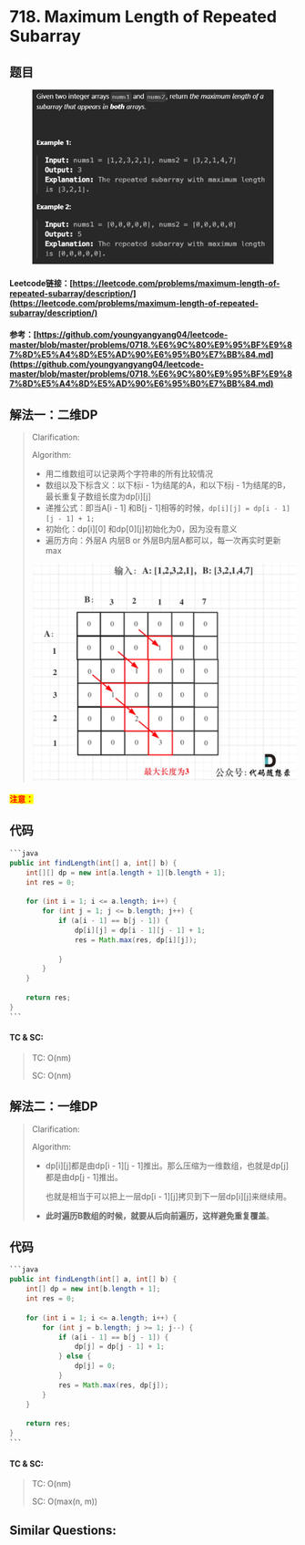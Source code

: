 # 718. Maximum Length of Repeated Subarray

## 题目

<figure><img src="../../.gitbook/assets/image (1) (1) (1) (1) (1) (1) (1).png" alt=""><figcaption></figcaption></figure>

#### Leetcode链接：[https://leetcode.com/problems/maximum-length-of-repeated-subarray/description/](https://leetcode.com/problems/maximum-length-of-repeated-subarray/description/)

#### 参考：[https://github.com/youngyangyang04/leetcode-master/blob/master/problems/0718.%E6%9C%80%E9%95%BF%E9%87%8D%E5%A4%8D%E5%AD%90%E6%95%B0%E7%BB%84.md](https://github.com/youngyangyang04/leetcode-master/blob/master/problems/0718.%E6%9C%80%E9%95%BF%E9%87%8D%E5%A4%8D%E5%AD%90%E6%95%B0%E7%BB%84.md)

## 解法一：二维DP

> Clarification:&#x20;
>
> Algorithm:&#x20;
>
> * 用二维数组可以记录两个字符串的所有比较情况
> * 数组以及下标含义：以下标i - 1为结尾的A，和以下标j - 1为结尾的B，最长重复子数组长度为dp\[i]\[j]
> * 递推公式：即当A\[i - 1] 和B\[j - 1]相等的时候，`dp[i][j] = dp[i - 1][j - 1] + 1;`
> * 初始化：dp\[i]\[0] 和dp\[0]\[j]初始化为0，因为没有意义
> * 遍历方向：外层A 内层B or 外层B内层A都可以，每一次再实时更新max
>
> <img src="../../.gitbook/assets/image (2) (1) (1) (1).png" alt="" data-size="original">

#### <mark style="color:red;">注意：</mark>

## 代码

````java
```java
public int findLength(int[] a, int[] b) {
    int[][] dp = new int[a.length + 1][b.length + 1];
    int res = 0;

    for (int i = 1; i <= a.length; i++) {
        for (int j = 1; j <= b.length; j++) {
            if (a[i - 1] == b[j - 1]) {
                dp[i][j] = dp[i - 1][j - 1] + 1;
                res = Math.max(res, dp[i][j]);
                
            }
        }
    }

    return res;
}
```
````

#### TC & SC:&#x20;

> TC: O(nm)
>
> SC: O(nm)

## 解法二：一维DP

> Clarification:&#x20;
>
> Algorithm:&#x20;
>
> *   dp\[i]\[j]都是由dp\[i - 1]\[j - 1]推出。那么压缩为一维数组，也就是dp\[j]都是由dp\[j - 1]推出。
>
>     也就是相当于可以把上一层dp\[i - 1]\[j]拷贝到下一层dp\[i]\[j]来继续用。
> * **此时遍历B数组的时候，就要从后向前遍历，这样避免重复覆盖**。

## 代码

````java
```java
public int findLength(int[] a, int[] b) {
    int[] dp = new int[b.length + 1];
    int res = 0;

    for (int i = 1; i <= a.length; i++) {
        for (int j = b.length; j >= 1; j--) {
            if (a[i - 1] == b[j - 1]) {
                dp[j] = dp[j - 1] + 1;
            } else {
                dp[j] = 0;
            }
            res = Math.max(res, dp[j]);
        }
    }

    return res;
}
```
````

#### TC & SC:&#x20;

> TC: O(nm)
>
> SC: O(max(n, m))

## **Similar Questions:**&#x20;
